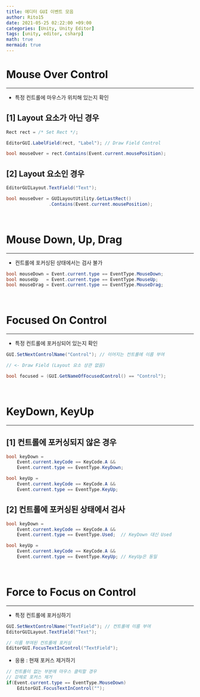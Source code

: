 ```yaml
---
title: 에디터 GUI 이벤트 모음
author: Rito15
date: 2021-05-25 02:22:00 +09:00
categories: [Unity, Unity Editor]
tags: [unity, editor, csharp]
math: true
mermaid: true
---
```


# Mouse Over Control
---

- 특정 컨트롤에 마우스가 위치해 있는지 확인

## [1] Layout 요소가 아닌 경우

```cs
Rect rect = /* Set Rect */;

EditorGUI.LabelField(rect, "Label"); // Draw Field Control

bool mouseOver = rect.Contains(Event.current.mousePosition);
```

## [2] Layout 요소인 경우

```cs
EditorGUILayout.TextField("Text");

bool mouseOver = GUILayoutUtility.GetLastRect()
                .Contains(Event.current.mousePosition);
```

<br>

# Mouse Down, Up, Drag
---

- 컨트롤에 포커싱된 상태에서는 검사 불가

```cs
bool mouseDown = Event.current.type == EventType.MouseDown;
bool mouseUp   = Event.current.type == EventType.MouseUp;
bool mouseDrag = Event.current.type == EventType.MouseDrag;
```

<br>

# Focused On Control
---

- 특정 컨트롤에 포커싱되어 있는지 확인

```cs
GUI.SetNextControlName("Control"); // 이어지는 컨트롤에 이름 부여

// <- Draw Field (Layout 요소 상관 없음)

bool focused = (GUI.GetNameOfFocusedControl() == "Control");
```

<br>

# KeyDown, KeyUp
---

## [1] 컨트롤에 포커싱되지 않은 경우

```cs
bool keyDown = 
    Event.current.keyCode == KeyCode.A && 
    Event.current.type == EventType.KeyDown;

bool keyUp = 
    Event.current.keyCode == KeyCode.A && 
    Event.current.type == EventType.KeyUp;
```

## [2] 컨트롤에 포커싱된 상태에서 검사

```cs
bool keyDown = 
    Event.current.keyCode == KeyCode.A && 
    Event.current.type == EventType.Used;  // KeyDown 대신 Used

bool keyUp = 
    Event.current.keyCode == KeyCode.A && 
    Event.current.type == EventType.KeyUp; // KeyUp은 동일
```

<br>

# Force to Focus on Control
---

- 특정 컨트롤에 포커싱하기

```cs
GUI.SetNextControlName("TextField"); // 컨트롤에 이름 부여
EditorGUILayout.TextField("Text");

// 이름 부여된 컨트롤에 포커싱
EditorGUI.FocusTextInControl("TextField");
```

- 응용 : 현재 포커스 제거하기

```cs
// 컨트롤이 없는 부분에 마우스 클릭할 경우
// 강제로 포커스 제거
if(Event.current.type == EventType.MouseDown)
    EditorGUI.FocusTextInControl("");
```